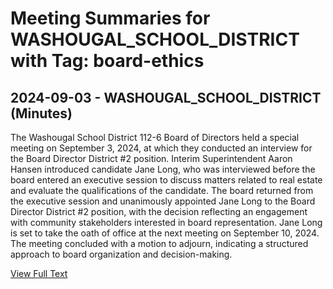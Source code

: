 # Meeting Summaries for WASHOUGAL_SCHOOL_DISTRICT with Tag: board-ethics

## 2024-09-03 - WASHOUGAL_SCHOOL_DISTRICT (Minutes)

The Washougal School District 112-6 Board of Directors held a special meeting on September 3, 2024, at which they conducted an interview for the Board Director District #2 position. Interim Superintendent Aaron Hansen introduced candidate Jane Long, who was interviewed before the board entered an executive session to discuss matters related to real estate and evaluate the qualifications of the candidate. The board returned from the executive session and unanimously appointed Jane Long to the Board Director District #2 position, with the decision reflecting an engagement with community stakeholders interested in board representation. Jane Long is set to take the oath of office at the next meeting on September 10, 2024. The meeting concluded with a motion to adjourn, indicating a structured approach to board organization and decision-making.

[View Full Text](https://raw.githubusercontent.com/VoronoiPerspectives/WashingtonStateSchoolBoardExplorer/refs/heads/main/data/countries/usa/states/wa/counties/clark/school_boards/washougal_school_district/2024/processed/2024-09-03-minutes.txt)

